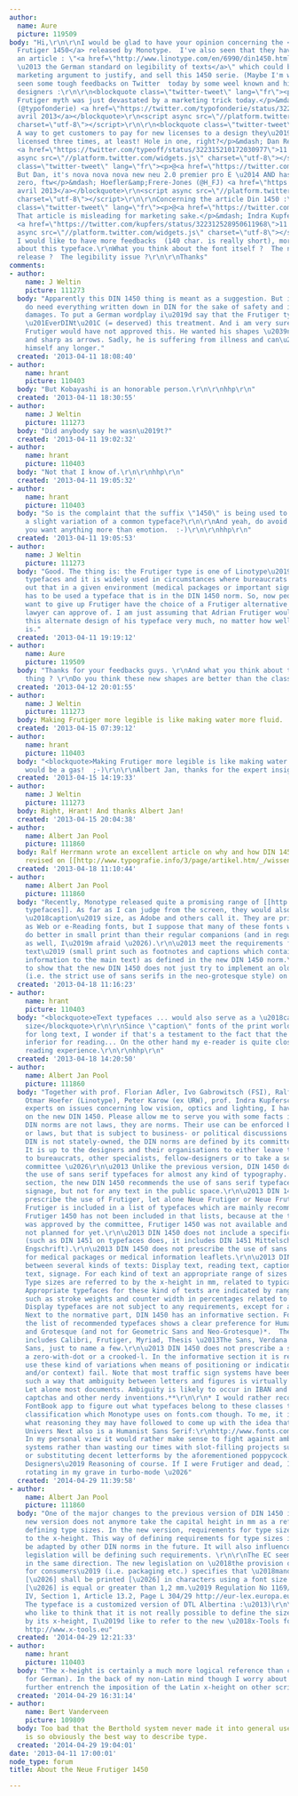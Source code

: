 ```yaml
---
author:
  name: Aure
  picture: 119509
body: "Hi,\r\n\r\nI would be glad to have your opinion concerning the <a href=\"http://www.linotype.com/1196254/NeueFrutiger1450-family.html\">Neue
  Frutiger 1450</a> released by Monotype.  I've also seen that they have published
  an article : \"<a href=\"http://www.linotype.com/en/6990/din1450.html\">DIN 1450
  \u2013 the German standard on legibility of texts</a>\" which could be seen as a
  marketing argument to justify, and sell this 1450 serie. (Maybe I'm wrong?).\r\n\r\nI've
  seen some tough feedbacks on Twitter  today by some weel known and hi-skilled type
  designers :\r\n\r\n<blockquote class=\"twitter-tweet\" lang=\"fr\"><p>The typeface
  Frutiger myth was just devastated by a marketing trick today.</p>&mdash; Typofonderie
  (@typofonderie) <a href=\"https://twitter.com/typofonderie/status/322309179450740736\">11
  avril 2013</a></blockquote>\r\n<script async src=\"//platform.twitter.com/widgets.js\"
  charset=\"utf-8\"></script>\r\n\r\n<blockquote class=\"twitter-tweet\" lang=\"fr\"><p>Wow.
  A way to get customers to pay for new licenses to a design they\u2019ve already
  licensed three times, at least! Hole in one, right?</p>&mdash; Dan Reynolds (@typeoff)
  <a href=\"https://twitter.com/typeoff/status/322315210172030977\">11 avril 2013</a></blockquote>\r\n<script
  async src=\"//platform.twitter.com/widgets.js\" charset=\"utf-8\"></script>\r\n\r\n<blockquote
  class=\"twitter-tweet\" lang=\"fr\"><p>@<a href=\"https://twitter.com/typeoff\">typeoff</a>
  But Dan, it's nova nova nova new neu 2.0 premier pro E \u2014 AND has a dot in the
  zero, ftw</p>&mdash; Hoefler&amp;Frere-Jones (@H_FJ) <a href=\"https://twitter.com/H_FJ/status/322318541980323841\">11
  avril 2013</a></blockquote>\r\n<script async src=\"//platform.twitter.com/widgets.js\"
  charset=\"utf-8\"></script>\r\n\r\nConcerning the article Din 1450 :\r\n<blockquote
  class=\"twitter-tweet\" lang=\"fr\"><p>@<a href=\"https://twitter.com/mark_barratt\">mark_barratt</a>
  That article is misleading for marketing sake.</p>&mdash; Indra Kupferschmid (@kupfers)
  <a href=\"https://twitter.com/kupfers/status/322312528950611968\">11 avril 2013</a></blockquote>\r\n<script
  async src=\"//platform.twitter.com/widgets.js\" charset=\"utf-8\"></script>\r\n\r\n\r\nSo,
  I would like to have more feedbacks  (140 char. is really short), more opinions
  about this typeface.\r\nWhat you think about the font itself ?  The need of such
  release ?  The legibility issue ?\r\n\r\nThanks"
comments:
- author:
    name: J Weltin
    picture: 111273
  body: "Apparently this DIN 1450 thing is meant as a suggestion. But in Germany we
    do need everything written down in DIN for the sake of safety and in case of claiming
    damages. To put a German wordplay i\u2019d say that the Frutiger type has not
    \u201EverDINt\u201C (= deserved) this treatment. And i am very sure that Adrian
    Frutiger would have not approved this. He wanted his shapes \u2039naked\u203A
    and sharp as arrows. Sadly, he is suffering from illness and can\u2019t defend
    himself any longer."
  created: '2013-04-11 18:08:40'
- author:
    name: hrant
    picture: 110403
  body: "But Kobayashi is an honorable person.\r\n\r\nhhp\r\n"
  created: '2013-04-11 18:30:55'
- author:
    name: J Weltin
    picture: 111273
  body: "Did anybody say he wasn\u2019t?"
  created: '2013-04-11 19:02:32'
- author:
    name: hrant
    picture: 110403
  body: "Not that I know of.\r\n\r\nhhp\r\n"
  created: '2013-04-11 19:05:32'
- author:
    name: hrant
    picture: 110403
  body: "So is the complaint that the suffix \"1450\" is being used to legitimize
    a slight variation of a common typeface?\r\n\r\nAnd yeah, do avoid Twitter if
    you want anything more than emotion.  :-)\r\n\r\nhhp\r\n"
  created: '2013-04-11 19:05:53'
- author:
    name: J Weltin
    picture: 111273
  body: "Good. The thing is: the Frutiger type is one of Linotype\u2019s best selling
    typefaces and it is widely used in circumstances where bureaucrats might point
    out that in a given environment (medical packages or important signage) there
    has to be used a typeface that is in the DIN 1450 norm. So, now people who don\u2019t
    want to give up Frutiger have the choice of a Frutiger alternative which every
    lawyer can approve of. I am just assuming that Adrian Frutiger would not like
    this alternate design of his typeface very much, no matter how well executed it
    is."
  created: '2013-04-11 19:19:12'
- author:
    name: Aure
    picture: 119509
  body: "Thanks for your feedbacks guys. \r\nAnd what you think about the legibility
    thing ? \r\nDo you think these new shapes are better than the classical one ? "
  created: '2013-04-12 20:01:55'
- author:
    name: J Weltin
    picture: 111273
  body: Making Frutiger more legible is like making water more fluid.
  created: '2013-04-15 07:39:12'
- author:
    name: hrant
    picture: 110403
  body: "<blockquote>Making Frutiger more legible is like making water more fluid.</blockquote>\r\n\r\nThat
    would be a gas!  ;-)\r\n\r\nAlbert Jan, thanks for the expert insight.\r\n\r\nhhp\r\n"
  created: '2013-04-15 14:19:33'
- author:
    name: J Weltin
    picture: 111273
  body: Right, Hrant! And thanks Albert Jan!
  created: '2013-04-15 20:04:38'
- author:
    name: Albert Jan Pool
    picture: 111860
  body: Ralf Herrmann wrote an excellent article on why and how DIN 1450 has been
    revised on [[http://www.typografie.info/3/page/artikel.htm/_/wissen/din1450-leserlichkeit?utm_source=feedburner&utm_medium=feed&utm_campaign=Feed%3A+typowiki+%28Typografie.info+Artikel%29|Typografie.info]]
  created: '2013-04-18 11:10:44'
- author:
    name: Albert Jan Pool
    picture: 111860
  body: "Recently, Monotype released quite a promising range of [[http://www.fonts.com/search/all-fonts?searchtext=etext#product_top|eText
    typefaces]]. As far as I can judge from the screen, they would also serve as a
    \u2018caption\u2019 size, as Adobe and others call it. They are primarily marketed
    as Web or e-Reading fonts, but I suppose that many of these fonts would also\r\n\u2013
    do better in small print than their regular companions (and in regular print sizes
    as well, I\u2019m afraid \u2026).\r\n\u2013 meet the requirements for \u2018consulting
    text\u2019 (small print such as footnotes and captions which contains additional
    information to the main text) as defined in the new DIN 1450 norm.\r\n\r\nJust
    to show that the new DIN 1450 does not just try to implement an old norm for signage
    (i.e. the strict use of sans serifs in the neo-grotesque style) on books."
  created: '2013-04-18 11:16:23'
- author:
    name: hrant
    picture: 110403
  body: "<blockquote>eText typefaces ... would also serve as a \u2018caption\u2019
    size</blockquote>\r\n\r\nSince \"caption\" fonts of the print world are not meant
    for long text, I wonder if that's a testament to the fact that the screen remains
    inferior for reading... On the other hand my e-reader is quite close to a dead-tree
    reading experience.\r\n\r\nhhp\r\n"
  created: '2013-04-18 14:20:50'
- author:
    name: Albert Jan Pool
    picture: 111860
  body: "Together with prof. Florian Adler, Ivo Gabrowitsch (FSI), Ralf Herrmann,
    Otmar Hoefer (Linotype), Peter Karow (ex URW), prof. Indra Kupferschmid and several
    experts on issues concerning low vision, optics and lighting, I have been working
    on the new DIN 1450. Please allow me to serve you with some facts in this discussion.\r\n\u2013
    DIN norms are not laws, they are norms. Their use can be enforced by contracts
    or laws, but that is subject to business- or political discussions and decisions.\r\n\u2013
    DIN is not stately-owned, the DIN norms are defined by its committee members.
    It is up to the designers and their organisations to either leave that work up
    to bureaucrats, other specialists, fellow-designers or to take a seat in a DIN
    committee \u2026\r\n\u2013 Unlike the previous version, DIN 1450 does not prescribe
    the use of sans serif typefaces for almost any kind of typography. In the informative
    section, the new DIN 1450 recommends the use of sans serif typefaces for public
    signage, but not for any text in the public space.\r\n\u2013 DIN 1450 does not
    prescribe the use of Frutiger, let alone Neue Frutiger or Neue Frutiger 1450.
    Frutiger is included in a list of typefaces which are mainly recommended for signage.
    Frutiger 1450 has not been included in that lists, because at the time DIN 1450
    was approved by the committee, Frutiger 1450 was not available and maybe even
    not planned for yet.\r\n\u2013 DIN 1450 does not include a specific typeface design
    (such as DIN 1451 on typefaces does, it includes DIN 1451 Mittelschrift and DIN
    Engschrift).\r\n\u2013 DIN 1450 does not prescribe the use of sans serif typefaces
    for medical packages or medical information leaflets.\r\n\u2013 DIN 1450 distinguishes
    between several kinds of texts: Display text, reading text, caption / consultatory
    text, signage. For each kind of text an appropriate range of sizes has been defined.
    Type sizes are referred to by the x-height in mm, related to typical viewing distances.
    Appropriate typefaces for these kind of texts are indicated by ranges for aspects
    such as stroke weights and counter width in percentages related to their x-height.
    Display typefaces are not subject to any requirements, except for a minimum x-height.\r\n\u2013
    Next to the normative part, DIN 1450 has an informative section. For signage,
    the list of recommended typefaces shows a clear preference for Humanist Sans Serif
    and Grotesque (and not for Geometric Sans and Neo-Grotesque)*.  The list includes
    includes Calibri, Frutiger, Myriad, Thesis \u2013The Sans, Verdana and Wayfinding
    Sans, just to name a few.\r\n\u2013 DIN 1450 does not prescribe a seriffed-one,
    a zero-with-dot or a crooked-l. In the informative section it is recommended to
    use these kind of variations when means of positioning or indication (i.e. typography
    and/or context) fail. Note that most traffic sign systems have been designed in
    such a way that ambiguity between letters and figures is virtually impossible.
    Let alone most documents. Ambiguity is likely to occur in IBAN and BIC codes,
    captchas and other nerdy inventions.**\r\n\r\n* I would rather recommend FontShop\u2019s
    FontBook app to figure out what typefaces belong to these classes than the current
    classification which Monotype uses on fonts.com though. To me, it is totally unclear
    what reasoning they may have followed to come up with the idea that, next to Frutiger,
    Univers Next also is a Humanist Sans Serif:\r\nhttp://www.fonts.com/browse/classifications/humanistic-sans\r\n\r\n**
    In my personal view it would rather make sense to fight against ambiguous coding
    systems rather than wasting our times with slot-filling projects such as adding
    or substituting decent letterforms by the aforementioned poppycock. Unless for
    Designers\u2019 Reasoning of course. If I were Frutiger and dead, I\u2019d be
    rotating in my grave in turbo-mode \u2026"
  created: '2014-04-29 11:39:58'
- author:
    name: Albert Jan Pool
    picture: 111860
  body: "One of the major changes to the previous version of DIN 1450 is that the
    new version does not anymore take the capital height in mm as a reference for
    defining type sizes. In the new version, requirements for type sizes are related
    to the x-height. This way of defining requirements for type sizes is likely to
    be adapted by other DIN norms in the future. It will also influence the way German
    legislation will be defining such requirements. \r\n\r\nThe EC seems to be heading
    in the same direction. The new legislation on \u2018the provision of food information
    for consumers\u2019 (i.e. packaging etc.) specifies that \u2018mandatory particulars
    [\u2026] shall be printed [\u2026] in characters using a font size where the x-height
    [\u2026] is equal or greater than 1,2 mm.\u2019 Regulation No 1169/2011, Chapter
    IV, Section 1, Article 13.2, Page L 304/29 http://eur-lex.europa.eu/LexUriServ/LexUriServ.do?uri=OJ:L:2011:304:0018:0063:EN:PDF\r\nFYI:
    The typeface is a customized version of DTL Albertina :\u2013)\r\n\r\nFor those
    who like to think that it is not really possible to define the size of a typeface
    by its x-height, I\u2019d like to refer to the new \u2018x-Tools for Adobe InDesign\u2019
    http://www.x-tools.eu"
  created: '2014-04-29 12:21:33'
- author:
    name: hrant
    picture: 110403
  body: "The x-height is certainly a much more logical reference than cap height (even
    for German). In the back of my non-Latin mind though I worry about how that might
    further entrench the imposition of the Latin x-height on other scripts...\r\n\r\nhhp\r\n"
  created: '2014-04-29 16:31:14'
- author:
    name: Bert Vanderveen
    picture: 109809
  body: Too bad that the Berthold system never made it into general use. Hx in mm
    is so obviously the best way to describe type.
  created: '2014-04-29 19:04:01'
date: '2013-04-11 17:00:01'
node_type: forum
title: About the Neue Frutiger 1450

---
```


